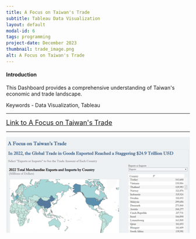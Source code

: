 ```yaml
---
title: A Focus on Taiwan's Trade
subtitle: Tableau Data Visualization
layout: default
modal-id: 6
tags: programming
project-date: December 2023
thumbnail: trade_image.png
alt: A Focus on Taiwan's Trade
---
```


<html>
<head>
    <meta name="viewport" content="width=device-width, initial-scale=1.0">
</head>
<body>
    <h4>Introduction</h4>
    <p>This Dashboard provides a comprehensive understanding of Taiwan's economic and trade landscape.</p>
    <p>Keywords - Data Visualization, Tableau</p>
    <hr class="star-primary">
    <a href="https://public.tableau.com/app/profile/yuting.weng7987/viz/AFocusonTaiwansTrade/DatavizProject" target="_blank" style="font-size: 18px;">Link to A Focus on Taiwan's Trade</a>
    <hr class="star-primary">
    <img src="img/portfolio/trade_image.png" class="img-responsive img-centered" alt="A Focus on Taiwan's Trade">  
</body>
</html>


